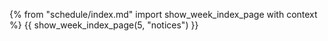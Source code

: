 {% from "schedule/index.md" import show_week_index_page with context %}
{{ show_week_index_page(5, "notices") }}

